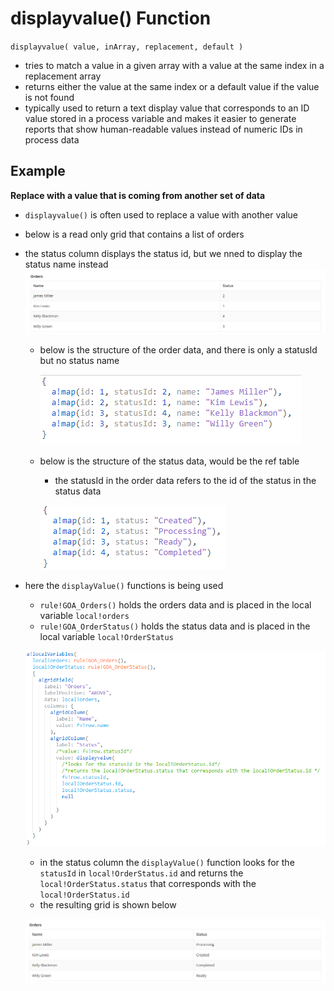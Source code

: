 # displayvalue() Function

`displayvalue( value, inArray, replacement, default )`
- tries to match a value in a given array with a value at the same index in a replacement array
- returns either the value at the same index or a default value if the value is not found
- typically used to return a text display value that corresponds to an ID value stored in a process variable and makes it easier to generate reports that show human-readable values instead of numeric IDs in process data

## Example
**Replace with a value that is coming from another set of data**
- `displayvalue()` is often used to replace a value with another value
- below is a read only grid that contains a list of orders
- the status column displays the status id, but we nned to display the status name instead
    ![Display 1](../images/displayValue1.png)

    - below is the structure of the order data, and there is only a statusId but no status name

        ![Display 1](../images/displayValueOrderData.png)

    - below is the structure of the status data, would be the ref table
        - the statusId in the order data refers to the id of the status in the status data

        ![Display 1](../images/displayValueStatusData.png)

- here the `displayValue()` functions is being used
    - `rule!GOA_Orders()` holds the orders data and is placed in the local variable `local!orders`
    - `rule!GOA_OrderStatus()` holds the status data and is placed in the local variable `local!OrderStatus`

    ![Display 1](../images/displayValueCode.png)

    - in the status column the `displayValue()` function looks for the `statusId` in `local!OrderStatus.id` and returns the `local!OrderStatus.status` that corresponds with the `local!OrderStatus.id`
    - the resulting grid is shown below

    ![Display Value](../images/displayValueFinal.png)